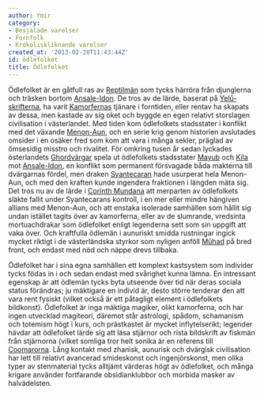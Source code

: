 ```yaml
---
author: Ymir
category:
- Besjälade varelser
- Fornfolk
- Krokoliskliknande varelser
created_at: '2013-02-28T11:43:44Z'
id: ödlefolket
title: Ödlefolket
---
```

Ödlefolket är en gåtfull ras av [Reptilmän] som tycks härröra från djunglerna och träsken bortom [Ansale-Idon]. De tros av de lärde, baserat på [Yelû-skrifterna], ha varit [Kamorfernas] tjänare i forntiden, eller rentav ha skapats av dessa, men kastade av sig oket och byggde en egen relativt storslagen civilisation i västerlandet. Med tiden kom ödlefolkets stadsstater i konflikt med det växande [Menon-Aun], och en serie krig genom historien avslutades omsider i en osäker fred som kom att vara i många sekler, präglad av ömsesidig misstro och rivalitet. För omkring tusen år sedan lyckades österlandets [Ghordvärgar] spela ut ödlefolkets stadsstater [Mayub] och [Kila] mot [Ansale-Idon], en konflikt som permanent försvagade båda makterna till dvärgarnas fördel, men draken [Syantecaran] hade usurperat hela Menon-Aun, och med den kraften kunde ingendera fraktionen i längden mäta sig. Det tros nu av de lärde i [Corinth Mundana] att merparten av ödlefolkets släkte fallit under Syantecarans kontroll, i en mer eller mindre hängiven allians med Menon-Aun, och att enstaka isolerade samhällen som hållit sig undan istället tagits över av kamorferna, eller av de slumrande, vredsinta mortuachdrakar som ödlefolket enligt legenderna sett som sin uppgift att vaka över. Och kraftfulla ödlemän i aunuriskt smidda rustningar ingick mycket riktigt i de västerländska styrkor som nyligen anföll [Mûhad] på bred front, och endast med nöd och näppe drevs tillbaka.

Ödlefolket har i sina egna samhällen ett komplext kastsystem som individer tycks födas in i och sedan endast med svårighet kunna lämna. En intressant egenskap är att ödlemän tycks byta utseende över tid när deras sociala status förändras; ju mäktigare en individ är, desto större tenderar den att vara rent fysiskt (vilket också är ett påtagligt element i ödlefolkets bildkonst). Ödlefolket är inga mäktiga magiker, olikt kamorferna, och har ingen utvecklad magiteori, däremot står astrologi, spådom, schamanism och totemism högt i kurs, och prästkastet är mycket inflytelserikt; legender hävdar att ödlefolket lärde sig att läsa stjärnor och rista bildskrift av fiskmän från stjärnorna (vilket somliga tror helt sonika är en referens till [Coomarorna]. Lång kontakt med zhanisk, aunurisk och dvärgisk civilisation har lett till relativt avancerad smideskonst och ingenjörskonst, men olika typer av stenmaterial tycks alltjämt värderas högt av ödlefolket, och många krigare använder fortfarande obsidianklubbor och morbida masker av halvädelsten.

  [Reptilmän]: Reptilmän
  [Ansale-Idon]: Ansale-Idon
  [Yelû-skrifterna]: Yelû-skrifterna
  [Kamorfernas]: Kamorferna
  [Menon-Aun]: Menon-Aun
  [Ghordvärgar]: Klan_Ghor
  [Mayub]: Mayub
  [Kila]: Kila
  [Syantecaran]: Syantecaran
  [Corinth Mundana]: Corinth_Mundana
  [Mûhad]: Mûhad
  [Coomarorna]: Coomaror